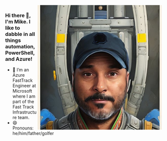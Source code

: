 <img align="right" src="https://github.com/mikedzikowski/mikedzikowski/blob/main/me.jpg" alt="AI generated picture of Mike Dzikowski" width=400px />

### Hi there 👋, I'm Mike. I like to dabble in all things automation, PowerShell, and Azure! 

- 🔭 I’m an Azure FastTrack Engineer at Microsoft where I am part of the Fast Track Infrastructure team.
- 😄 Pronouns: he/him/father/golfer
